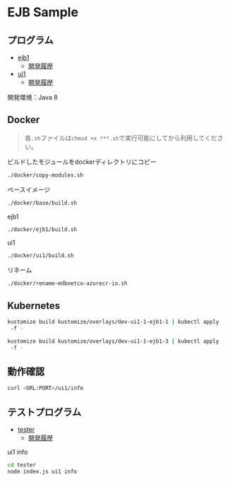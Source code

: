 <!-- omit in toc -->
# EJB Sample

## プログラム

- [ejb1](ejb1/)
  - [開発履歴](history-ejb1.md)
- [ui1](ui1/)
  - [開発履歴](history-ui1.md)

開発環境：Java 8

## Docker

> 各`.sh`ファイルは`chmod +x ***.sh`で実行可能にしてから利用してください。

ビルドしたモジュールをdockerディレクトリにコピー

```bash
./docker/copy-modules.sh
```

ベースイメージ

```bash
./docker/base/build.sh
```

ejb1

```bash
./docker/ejb1/build.sh
```

ui1

```bash
./docker/ui1/build.sh
```

リネーム

```bash
./docker/rename-mdboetco-azurecr-io.sh
```

## Kubernetes

```bash
kustomize build kustomize/overlays/dev-ui1-1-ejb1-1 | kubectl apply
 -f -
```

```bash
kustomize build kustomize/overlays/dev-ui1-1-ejb1-3 | kubectl apply
 -f -
```

## 動作確認

```bash
curl <URL:PORT>/ui1/info
```

## テストプログラム

- [tester](tester/)
  - [開発履歴](history-tester.md)

ui1 info

```bash
cd tester
node index.js ui1 info
```
